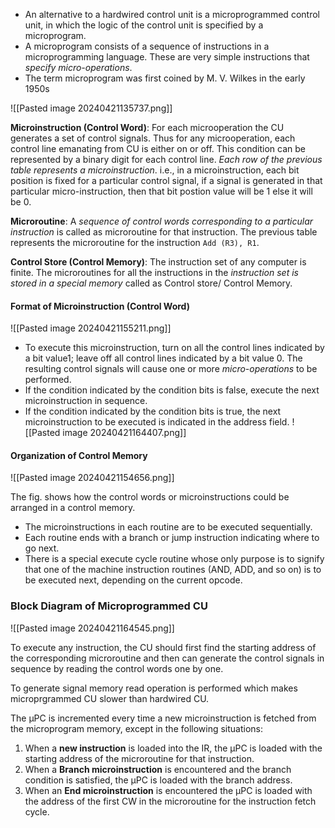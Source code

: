 ﻿- An alternative to a hardwired control unit is a microprogrammed control unit, in which the logic of the control unit is specified by a microprogram.
- A microprogram consists of a sequence of instructions in a microprogramming language. These are very simple instructions that *specify micro-operations*.
- The term microprogram was first coined by M. V. Wilkes in the early 1950s

![[Pasted image 20240421135737.png]]

﻿**Microinstruction (Control Word)**: For each microoperation the CU generates a set of control signals. Thus for any microoperation, each control line emanating from CU is either on or off. This condition can be represented by a binary digit for each control line. *Each row of the previous table represents a microinstruction*. i.e., in a microinstruction, each bit position is fixed for a particular control signal, if a signal is generated in that particular micro-instruction, then that bit postion value will be 1 else it will be 0.

**Microroutine**: A *sequence of control words corresponding to a particular instruction* is called as microroutine for that instruction. The previous table represents the microroutine for the instruction `Add (R3), R1`.

**Control Store (Control Memory)**: The instruction set of any computer is finite. The microroutines for all the instructions in the *instruction set is stored in a special memory* called as Control store/ Control Memory.

#### Format of Microinstruction (Control Word)
![[Pasted image 20240421155211.png]]

- To execute this microinstruction, turn on all the control lines indicated by a bit value1; leave off all control lines indicated by a bit value 0. The resulting control signals will cause one or more *micro-operations* to be performed.
- If the condition indicated by the condition bits is false, execute the next microinstruction in sequence.
- If the condition indicated by the condition bits is true, the next microinstruction to be executed is indicated in the address field.
![[Pasted image 20240421164407.png]]
#### Organization of Control Memory

![[Pasted image 20240421154656.png]]

The fig. shows how the control words or microinstructions could be arranged in a control
memory.

- The microinstructions in each routine are to be executed sequentially.
- Each routine ends with a branch or jump instruction indicating where to go next.
- There is a special execute cycle routine whose only purpose is to signify that one of the machine instruction routines (AND, ADD, and so on) is to be executed next, depending on the current opcode.

### Block Diagram of Microprogrammed CU

![[Pasted image 20240421164545.png]]

To execute any instruction, the CU should first find the starting address of the corresponding microroutine and then can generate the control signals in sequence by reading the control words one by one.

To generate signal memory read operation is performed which makes microprgrammed CU slower than hardwired CU.

﻿The μPC is incremented every time a new microinstruction is fetched from the microprogram memory, except in the following situations:
1. When a **new instruction** is loaded into the IR, the μPC is loaded with the starting address of the microroutine for that instruction.
2. When a **Branch microinstruction** is encountered and the branch condition is satisfied, the μPC is loaded with the branch address.
3. When an **End microinstruction** is encountered the μPC is loaded with the address of the first CW in the microroutine for the instruction fetch cycle.

